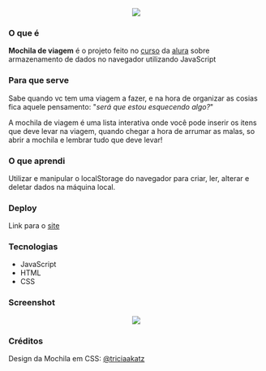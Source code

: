 <p align="center"><img src="https://i.imgur.com/peZ6SFH.png"></p>

 ### O que é
**Mochila de viagem** é o projeto feito no [curso](https://cursos.alura.com.br/course/javascript-web-armazenando-dados-navegador) da [alura](https://www.alura.com.br) sobre armazenamento de dados no navegador utilizando JavaScript

### Para que serve
Sabe quando vc tem uma viagem a fazer, e na hora de organizar as cosias fica aquele pensamento: "*será que estou esquecendo algo?*"

A mochila de viagem é uma lista interativa onde você pode inserir os itens que deve levar na viagem, quando chegar a hora de arrumar as malas, so abrir a mochila e lembrar tudo que deve levar!

### O que aprendi
Utilizar e manipular o localStorage do navegador para criar, ler, alterar e deletar dados na máquina local.

### Deploy
Link para o [site](https://mochila-de-viagem-lzdavic.vercel.app)

### Tecnologias
- JavaScript
- HTML
- CSS

### Screenshot
<p align="center"><img src="https://i.imgur.com/IzHVUPs.png"></p>

### Créditos
Design da Mochila em CSS: [@triciaakatz](https://codepen.io/triciaakatz)
